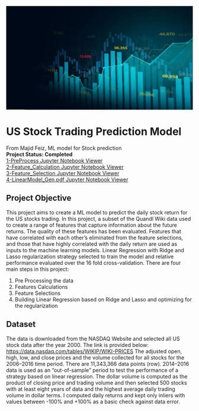 <img src="images/Stock_Pred.png">

# US Stock Trading Prediction Model
From Majid Feiz, ML model for Stock prediction\
**Project Status: Completed**
<br>
<a href="https://github.com/majfeizatgmaildotcom/Stock_Pred/blob/fea91ec6e898279e076d3201eddbc526dcfb90e0/1-PreProcess.pdf"> 1-PreProcess Jupyter Notebook Viewer</a>\
<a href="https://github.com/majfeizatgmaildotcom/Stock_Pred/blob/fea91ec6e898279e076d3201eddbc526dcfb90e0/2-Feature_Calculation.pdf"> 2-Feature_Calculation Jupyter Notebook Viewer</a>\
<a href="https://github.com/majfeizatgmaildotcom/Stock_Pred/blob/fea91ec6e898279e076d3201eddbc526dcfb90e0/3-Feature_Selection.pdf"> 3-Feature_Selection Jupyter Notebook Viewer</a>\
<a href="https://github.com/majfeizatgmaildotcom/Stock_Pred/blob/fea91ec6e898279e076d3201eddbc526dcfb90e0/4-LinearModel_Gen.pdf"> 4-LinearModel_Gen.pdf Jupyter Notebook Viewer</a>

## Project Objective
This project aims to create a ML model to predict the daily stock return for the US stocks
trading. In this project, a subset of the Quandl Wiki data used to create a range of features that 
capture information about the future returns. The quality of these features has been evaluated. 
Features that have correlated with each other’s eliminated from the feature selections, and 
those that have highly correlated with the daily return are used as inputs to the machine learning 
models. Linear Regression with Ridge and Lasso regularization strategy selected to train the 
model and relative performance evaluated over the 16 fold cross-validation.
There are four main steps in this project:
1) Pre Processing the data
2) Features Calculations
3) Feature Selections
4) Building Linear Regression based on Ridge and Lasso and optimizing for the 
regularization

## Dataset
The data is downloaded from the NASDAQ Website and selected all US stock data after the 
year 2000. The link is provided below:
https://data.nasdaq.com/tables/WIKIP/WIKI-PRICES
The adjusted open, high, low, and close prices and the volume collected for all stocks for the 
2006–2016 time period.
There are 11,343,366 data points (row).
2014–2016 data is used as an “out-of-sample” period to test the performance of a strategy 
based on linear regression. The dollar volume is computed as the product of closing price and 
trading volume and then selected 500 stocks with at least eight years of data and the highest 
average daily trading volume in dollar terms.
I computed daily returns and kept only inliers with values between -100% and +100% as a basic 
check against data error.

